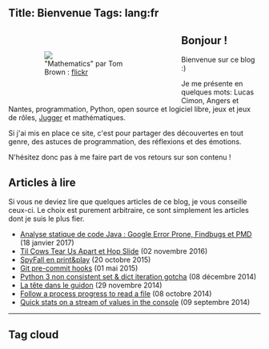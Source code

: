 Title: Bienvenue
Tags: lang:fr
---

<figure class="column-img">
    <img src="images/Tom_Brown_Mathematics_CC-by-2-0_cropped.jpg">
    <figcaption>"Mathematics" par Tom Brown : <a href="https://www.flickr.com/photos/t_e_brown/8677750589">flickr</a></figcaption>
</figure>

## Bonjour !

Bienvenue sur ce blog :)

Je me présente en quelques mots: Lucas Cimon,
Angers et Nantes,
programmation, Python, open source et logiciel libre,
jeux et jeux de rôles,
[Jugger](https://www.youtube.com/watch?v=x4Ss-ZG6M1g) et mathématiques.

Si j'ai mis en place ce site, c'est pour partager des découvertes en tout genre,
des astuces de programmation, des réflexions et des émotions.

N'hésitez donc pas à me faire part de vos retours sur son contenu !


## Articles à lire

Si vous ne deviez lire que quelques articles de ce blog, je vous conseille ceux-ci.
Le choix est purement arbitraire, ce sont simplement les articles dont je suis le plus fier.

- [Analyse statique de code Java : Google Error Prone, Findbugs et PMD](analyse-statique-de-code-java-google-error-prone-findbugs-et-pmd.html) (18 janvier 2017)
- [Til Cows Tear Us Apart et Hop Slide](til-cows-tear-us-apart-et-hop-slide.html) (02 novembre 2016)
- [SpyFall en print&play](spyfall-en-print.html) (20 octobre 2015)
- [Git pre-commit hooks](git-pre-commit-hooks.html) (01 mai 2015)
- [Python 3 non consistent set & dict iteration gotcha](python-3-non-consistent-set-dict-iteration-gotcha.html) (08 décembre 2014)
- [La tête dans le guidon](la-tete-dans-le-guidon.html) (29 novembre 2014)
- [Follow a process progress to read a file](follow-a-progress-progress-to-read-a-file.html) (08 octobre 2014)
- [Quick stats on a stream of values in the console](quick-stats-on-a-stream-of-values-in-the-console.html) (09 septembre 2014)

<hr class="clear-floats">

## Tag cloud

<!-- tagcloud -->



<style>
@media screen and (min-width: 40rem) {
    .column-img {
        max-width: 40%;
        float: left;
        padding: 2rem;
    }
}
@media screen and (max-width: 40rem) {
    .column-img {
        max-width: 60%;
        margin: 0 auto;
        display: block;
    }
}
.clear-floats {
    clear: both;
}
article li {
  position: relative;
  left: 1em;
}
</style>
